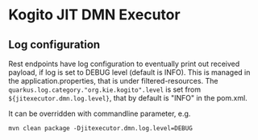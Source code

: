 # Kogito JIT DMN Executor

## Log configuration

Rest endpoints have log configuration to eventually print out received payload, if log is set to DEBUG level (default is INFO).
This is managed in the application.properties, that is under filtered-resources.
The `quarkus.log.category."org.kie.kogito".level` is set from `${jitexecutor.dmn.log.level}`, that by default is "INFO" in the pom.xml.

It can be overridden with commandline parameter, e.g.

`mvn clean package -Djitexecutor.dmn.log.level=DEBUG`
